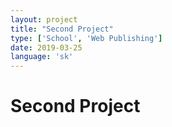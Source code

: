 ```yaml
---
layout: project
title: "Second Project"
type: ['School', 'Web Publishing']
date: 2019-03-25
language: 'sk'
---
```


# Second Project
